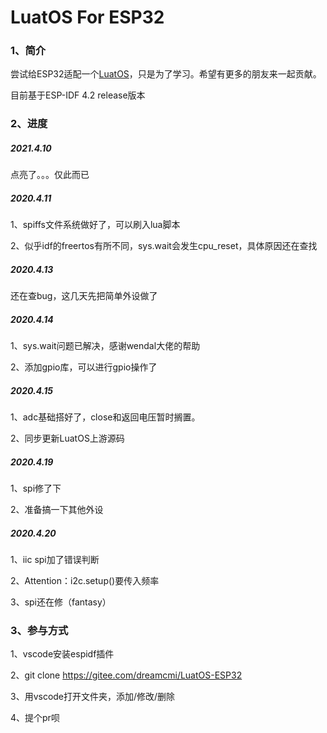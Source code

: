 # LuatOS For ESP32

### 1、简介

尝试给ESP32适配一个[LuatOS](https://gitee.com/openLuat/LuatOS)，只是为了学习。希望有更多的朋友来一起贡献。

目前基于ESP-IDF 4.2 release版本

### 2、进度

##### 2021.4.10

点亮了。。。仅此而已

##### 2020.4.11

1、spiffs文件系统做好了，可以刷入lua脚本

2、似乎idf的freertos有所不同，sys.wait会发生cpu_reset，具体原因还在查找

##### 2020.4.13

还在查bug，这几天先把简单外设做了

##### 2020.4.14

1、sys.wait问题已解决，感谢wendal大佬的帮助

2、添加gpio库，可以进行gpio操作了

##### 2020.4.15

1、adc基础搭好了，close和返回电压暂时搁置。

2、同步更新LuatOS上游源码

##### 2020.4.19

1、spi修了下

2、准备搞一下其他外设

##### 2020.4.20

1、iic spi加了错误判断

2、Attention：i2c.setup()要传入频率

3、spi还在修（fantasy）

### 3、参与方式

1、vscode安装espidf插件

2、git clone https://gitee.com/dreamcmi/LuatOS-ESP32

3、用vscode打开文件夹，添加/修改/删除

4、提个pr呗
